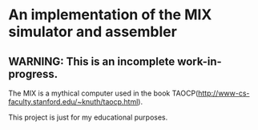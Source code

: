 # An implementation of the MIX simulator and assembler
## WARNING: This is an incomplete work-in-progress.
The MIX is a mythical computer used in the book TAOCP(http://www-cs-faculty.stanford.edu/~knuth/taocp.html).

This project is just for my educational purposes.
